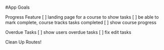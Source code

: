 #App Goals

Progress Feature
	[ ] landing page for a course to show tasks
	[ ] be able to mark complete, course tracks tasks completed
	[ ] show course progress

Overdue Tasks
	[ ] show users overdue tasks
	[ ] fix edit tasks

Clean Up Routes!